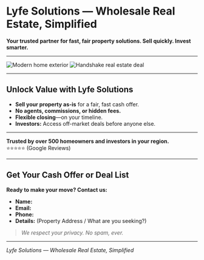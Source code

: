 # Lyfe Solutions — Wholesale Real Estate, Simplified

**Your trusted partner for fast, fair property solutions. Sell quickly. Invest smarter.**

---

![Modern home exterior](https://images.unsplash.com/photo-1568605114967-8130f3a36994?auto=format&fit=crop&w=500&q=80)
![Handshake real estate deal](https://images.unsplash.com/photo-1454023492550-5696f8ff10e1?auto=format&fit=crop&w=500&q=80)

---

## Unlock Value with Lyfe Solutions

- **Sell your property as-is** for a fair, fast cash offer.
- **No agents, commissions, or hidden fees.**
- **Flexible closing**—on your timeline.
- **Investors:** Access off-market deals before anyone else.

---

**Trusted by over 500 homeowners and investors in your region.**  
⭐⭐⭐⭐⭐ (Google Reviews)

---

## Get Your Cash Offer or Deal List

**Ready to make your move? Contact us:**

- **Name:**  
- **Email:**  
- **Phone:**  
- **Details:** (Property Address / What are you seeking?)  

> _We respect your privacy. No spam, ever._

---

*Lyfe Solutions — Wholesale Real Estate, Simplified*
